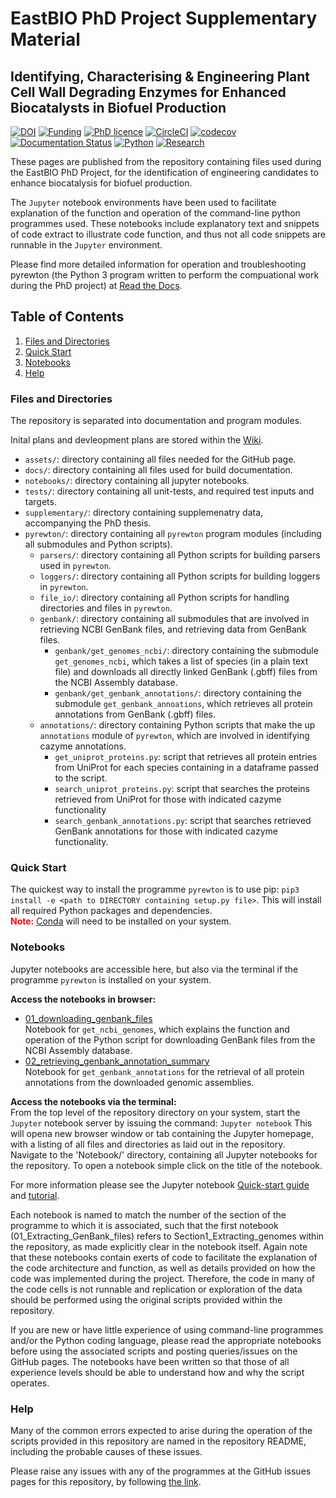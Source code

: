 # EastBIO PhD Project Supplementary Material

## Identifying, Characterising & Engineering Plant Cell Wall Degrading Enzymes for Enhanced Biocatalysts in Biofuel Production

[![DOI](https://zenodo.org/badge/243783792.svg)](https://zenodo.org/badge/latestdoi/243783792)
[![Funding](https://img.shields.io/badge/Funding-EASTBio-blue)](http://www.eastscotbiodtp.ac.uk/)
[![PhD licence](https://img.shields.io/badge/Licence-MIT-green)](https://github.com/HobnobMancer/PhD_Project_Scripts/blob/master/LICENSE)
[![CircleCI](https://circleci.com/gh/HobnobMancer/PhD_Project_Scripts.svg?style=shield)](https://circleci.com/gh/HobnobMancer/PhD_Project_Scripts)
[![codecov](https://codecov.io/gh/HobnobMancer/PhD_Project_Scripts/branch/master/graph/badge.svg)](https://codecov.io/gh/HobnobMancer/PhD_Project_Scripts)
[![Documentation Status](https://readthedocs.org/projects/phd-project-scripts/badge/?version=latest)](https://phd-project-scripts.readthedocs.io/en/latest/?badge=latest)
[![Python](https://img.shields.io/badge/Python-v3.7.---orange)](https://www.python.org/about/)
[![Research](https://img.shields.io/badge/Bioinformatics-Protein%20Engineering-ff69b4)](http://www.eastscotbiodtp.ac.uk/eastbio-student-cohort-2019)

These pages are published from the repository containing files used during the EastBIO PhD Project, for the identification of engineering candidates to enhance biocatalysis for biofuel production.

The `Jupyter` notebook environments have been used to facilitate explanation of the function and operation of the command-line python programmes used. These notebooks include explanatory text and snippets of code extract to illustrate code function, and thus not all code snippets are runnable in the `Jupyter` environment.

Please find more detailed information for operation and troubleshooting pyrewton (the Python 3 program written to perform the compuational work during the PhD project) at [Read the Docs](https://phd-project-scripts.readthedocs.io/en/latest/).

## Table of Contents

1. [Files and Directories](#linkfiles)
2. [Quick Start](#linkquick)
3. [Notebooks](#linkuse)
4. [Help](#linkhelp)

### Files and Directories<a id="linkfile"><a/>
  
The repository is separated into documentation and program modules.

Inital plans and devleopment plans are stored within the [Wiki](https://github.com/HobnobMancer/PhD_Project_Scripts/wiki).

- `assets/`: directory containing all files needed for the GitHub page.
- `docs/`: directory containing all files used for build documentation.
- `notebooks/`: directory containing all jupyter notebooks.
- `tests/`: directory containing all unit-tests, and required test inputs and targets.
- `supplementary/`: directory containing supplemenatry data, accompanying the PhD thesis.
- `pyrewton/`: directory containing all `pyrewton` program modules (including all submodules and Python scripts).
  - `parsers/`: directory containing all Python scripts for building parsers used in `pyrewton`.
  - `loggers/`: directory containing all Python scripts for building loggers in `pyrewton`.
  - `file_io/`: directory containing all Python scripts for handling directories and files in `pyrewton`.
  - `genbank/`: directory containing all submodules that are involved in retrieving NCBI GenBank files, and retrieving data from GenBank files.
    - `genbank/get_genomes_ncbi/`: directory containing the submodule `get_genomes_ncbi`, which takes a list of species (in a plain text file) and downloads all directly linked GenBank (.gbff) files from the NCBI Assembly database.
    - `genbank/get_genbank_annotations/`: directory containing the submodule `get_genbank_annoations`, which retrieves all protein annotations from GenBank (.gbff) files.
  - `annotations/`: directory containing Python scripts that make the up `annotations` module of `pyrewton`, which are involved in identifying cazyme annotations.
    - `get_uniprot_proteins.py`: script that retrieves all protein entries from UniProt for each species containing in a dataframe passed to the script.
    - `search_uniprot_proteins.py`: script that searches the proteins retrieved from UniProt for those with indicated cazyme functionality
    - `search_genbank_annotations.py`: script that searches retrieved GenBank annotations for those with indicated cazyme functionality.


### Quick Start<a id="linkquick"><a/>

The quickest way to install the programme `pyrewton` is to use pip: `pip3 install -e <path to DIRECTORY containing setup.py file>`. This will install all required Python packages and dependencies.<br/>
<font color="red"><b>Note:</b></font> [Conda](https://docs.conda.io/en/latest/) will need to be installed on your system.

### Notebooks <a id="linkuse"><a/>

Jupyter notebooks are accessible here, but also via the terminal if the programme `pyrewton` is installed on your system.

**Access the notebooks in browser:**

- [01_downloading_genbank_files](https://github.com/HobnobMancer/PhD_Project_Scripts/notebooks/01_downloading_genbank_files.html)<br/>
Notebook for `get_ncbi_genomes`, which explains the function and operation of the Python script for downloading GenBank files from the NCBI Assembly database.
- [02_retrieving_genbank_annotation_summary](https://github.com/HobnobMancer/PhD_Project_Scripts/notebooks/02_retrieving_genbank_annotations.html)<br/>
Notebook for `get_genbank_annotations` for the retrieval of all protein annotations from the downloaded genomic assemblies.

**Access the notebooks via the terminal:**<br/>
From the top level of the repository directory on your system, start the `Jupyter` notebook server by issuing the command:
`Jupyter notebook`
This will opena  new browser window or tab containing the Jupyter homepage, with a listing of all files and directories as laid out in the repository.<br/>
Navigate to the 'Notebook/' directory, containing all Jupyter notebooks for the repository. To open a notebook simple click on the title of the notebook.

For more information please see the Jupyter notebook [Quick-start guide](https://jupyter-notebook-beginner-guide.readthedocs.io/en/latest/?fbclid=IwAR1yIwkYCDjcw5FJZ7CfKES3l72HubqGYGcFrVrUKwWZoYh4NHy3VVu0AgQ) and [tutorial](https://www.tutorialspoint.com/jupyter/jupyter_quick_guide.htm).

Each notebook is named to match the number of the section of the programme to which it is associated, such that the first notebook (01_Extracting_GenBank_files) refers to Section1_Extracting_genomes within the repository, as made explicitly clear in the notebook itself.
Again note that these notebooks contain exerts of code to facilitate the explanation of the code architecture and function, as well as details provided on how the code was implemented during the project. Therefore, the code in many of the code cells is not runnable and replication or exploration of the data should be performed using the original scripts provided within the repository.

If you are new or have little experience of using command-line programmes and/or the Python coding language, please read the appropriate notebooks  before using the associated scripts and posting queries/issues on the GitHub pages. The notebooks have been written so that those of all experience levels should be able to understand how and why the script operates.

### Help<a id="linkhelp"><a/>

Many of the common errors expected to arise during the operation of the scripts provided in this repository are named in the repository README, including the probable causes of these issues.

Please raise any issues with any of the programmes at the GitHub issues pages for this repository, by following [the link](https://github.com/HobnobMancer/PhD_Project_Scripts/issues).
